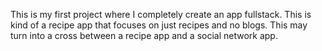 This is my first project where I completely create an app fullstack. This is kind of a recipe app that focuses on just recipes and no blogs. This may turn into a cross between a recipe app and a social network app.
